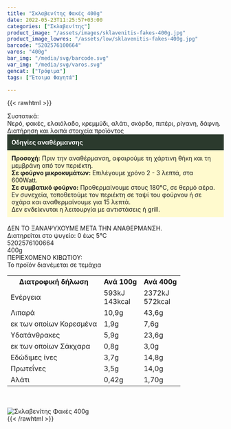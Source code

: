 ```yaml
---
title: "Σκλαβενίτης Φακές 400g"
date: 2022-05-23T11:25:57+03:00
categories: ["Σκλαβενίτης"]
product_image: "/assets/images/sklavenitis-fakes-400g.jpg"
product_image_lowres: "/assets/low/sklavenitis-fakes-400g.jpg"
barcode: "5202576100664"
varos: "400g"
bar_img: "/media/svg/barcode.svg"
var_img: "/media/svg/varos.svg"
gencat: ["Τρόφιμα"]
tags: ["Έτοιμα Φαγητά"]

---
```

{{< rawhtml >}}

<div class="sload473"><div class="product"><div id="sistatika">Συστατικά:</div><div class="alltext">Νερό, φακές, ελαιόλαδο, κρεμμύδι, αλάτι, σκόρδο, πιπέρι, ρίγανη, δάφνη.</div><div id="loipa">Διατήρηση και λοιπά στοιχεία προϊόντος</div><div class="alltext"><div style="background:#2b3a2d;padding:10px;color:#fff"><b>Οδηγίες αναθέρμανσης</b></div><div style="background:#ffface;padding:10px;"><b>Προσοχή:</b> Πριν την αναθέρμανση, αφαιρούμε τη χάρτινη θήκη και τη μεμβράνη από τον περιέκτη.<br><b>Σε φούρνο μικροκυμάτων:</b> Επιλέγουμε χρόνο 2 - 3 λεπτά, στα 600Watt.<br><b>Σε συμβατικό φούρνο:</b> Προθερμαίνουμε στους 180°C, σε θερμό αέρα. Εν συνεχεία, τοποθετούμε τον περιέκτη σε ταψί του φούρνου ή σε σχάρα και αναθερμαίνουμε για 15 λεπτά.<br>Δεν ενδείκνυται η λειτουργία με αντιστάσεις ή grill.</div><br>ΔΕΝ ΤΟ ΞΑΝΑΨΥΧΟΥΜΕ ΜΕΤΑ ΤΗΝ ΑΝΑΘΕΡΜΑΝΣΗ.<br>Διατηρείται στο ψυγείο: 0 έως 5°C<br></div><div id="barcode"><div id="barimage1"></div><span id="bartext">5202576100664</span></div><div id="varos"><div id="varosimage1"></div><span id="varostext">400g</span></div><div id="kivotio">ΠΕΡΙΕΧΟΜΕΝΟ ΚΙΒΩΤΙΟΥ:<br>Το προϊόν διανέμεται σε τεμάχια</div><div class="tabout"><table id="diatable"><tbody><tr><th>Διατροφική δήλωση</th><th>Ανά 100g</th><th>Ανά 400g</th></tr><tr><td class="texr2">Ενέργεια</td><td class="texr">593kJ<br>143kcal</td><td class="texr">2372kJ<br>572kcal</td></tr><tr><td class="texr2">Λιπαρά</td><td class="texr">10,9g</td><td class="texr">43,6g</td></tr><tr><td class="gray">εκ των οποίων Κορεσµένα</td><td class="gray2">1,9g</td><td class="gray2">7,6g</td></tr><tr><td class="texr2">Yδατάνθρακες</td><td class="texr">5,9g</td><td class="texr">23,6g</td></tr><tr><td class="gray">εκ των οποίων Σάκχαρα</td><td class="gray2">0,8g</td><td class="gray2">3,0g</td></tr><tr><td class="texr2">Eδώδιμες ίνες</td><td class="texr">3,7g</td><td class="texr">14,8g</td></tr><tr><td class="texr2">Πρωτεΐνες</td><td class="texr">3,5g</td><td class="texr">14,0g</td></tr><tr><td class="texr2">Αλάτι</td><td class="texr">0,42g</td><td class="texr">1,70g</td></tr></tbody></table></div><br><br><div class="pimg"><img alt="Σκλαβενίτης Φακές 400g" title="Σκλαβενίτης Φακές 400g" src="/assets/images/sklavenitis-fakes-400g.jpg"></div></div></div>
{{< /rawhtml >}}


